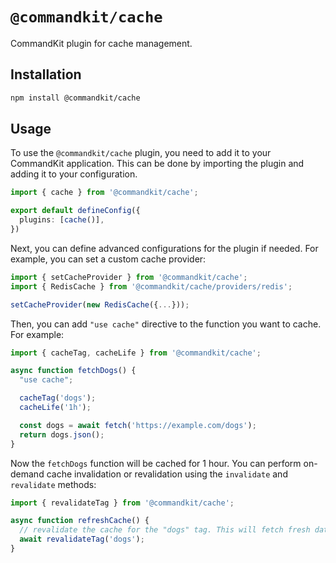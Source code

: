 # `@commandkit/cache`

CommandKit plugin for cache management.

## Installation

```bash
npm install @commandkit/cache
```

## Usage

To use the `@commandkit/cache` plugin, you need to add it to your CommandKit application. This can be done by importing the plugin and adding it to your configuration.

```ts
import { cache } from '@commandkit/cache';

export default defineConfig({
  plugins: [cache()],
})
```

Next, you can define advanced configurations for the plugin if needed. For example, you can set a custom cache provider:

```ts
import { setCacheProvider } from '@commandkit/cache';
import { RedisCache } from '@commandkit/cache/providers/redis';

setCacheProvider(new RedisCache({...}));
```

Then, you can add `"use cache"` directive to the function you want to cache. For example:

```ts
import { cacheTag, cacheLife } from '@commandkit/cache';

async function fetchDogs() {
  "use cache";

  cacheTag('dogs');
  cacheLife('1h');

  const dogs = await fetch('https://example.com/dogs');
  return dogs.json();
}
```

Now the `fetchDogs` function will be cached for 1 hour. You can perform on-demand cache invalidation or revalidation using the `invalidate` and `revalidate` methods:

```ts
import { revalidateTag } from '@commandkit/cache';

async function refreshCache() {
  // revalidate the cache for the "dogs" tag. This will fetch fresh data and update the cache.
  await revalidateTag('dogs');
}
```